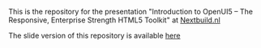 This is the repository for the presentation "Introduction to OpenUI5 – The Responsive, Enterprise Strength HTML5 Toolkit" at [Nextbuild.nl](http://www.nextbuild.nl/)

The slide version of this repository is available [here](http://jpenninkhof.github.io/openui5-at-nextbuild/)
